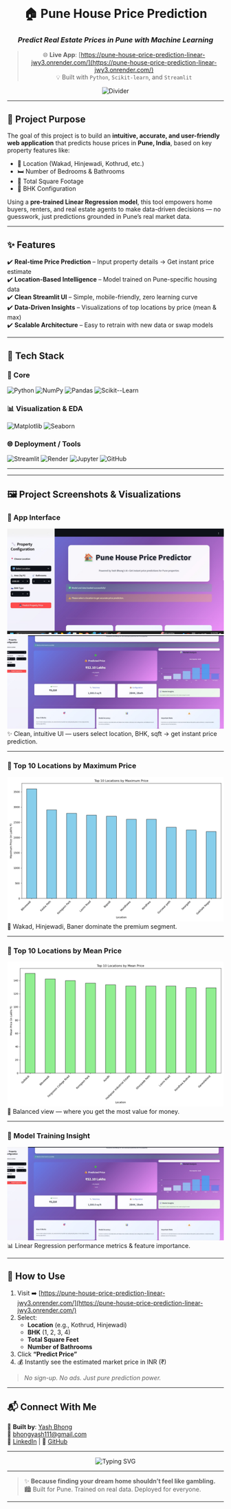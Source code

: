 <br>
<div align="center">

# 🏠 Pune House Price Prediction  
### *Predict Real Estate Prices in Pune with Machine Learning*

> 🌐 **Live App**: [https://pune-house-price-prediction-linear-jwy3.onrender.com/](https://pune-house-price-prediction-linear-jwy3.onrender.com/)  
> 💡 Built with `Python`, `Scikit-learn`, and `Streamlit`

![Divider](https://user-images.githubusercontent.com/74038190/229223263-c45d8d90-3a5d-4d92-9f42-2a0c8596a517.gif)

</div>

---

## 🌟 Project Purpose

The goal of this project is to build an **intuitive, accurate, and user-friendly web application** that predicts house prices in **Pune, India**, based on key property features like:

- 📍 Location (Wakad, Hinjewadi, Kothrud, etc.)
- 🛏️ Number of Bedrooms & Bathrooms
- 📐 Total Square Footage
- 🏢 BHK Configuration

Using a **pre-trained Linear Regression model**, this tool empowers home buyers, renters, and real estate agents to make data-driven decisions — no guesswork, just predictions grounded in Pune’s real market data.

---

## ✨ Features

✔️ **Real-time Price Prediction** – Input property details → Get instant price estimate  
✔️ **Location-Based Intelligence** – Model trained on Pune-specific housing data  
✔️ **Clean Streamlit UI** – Simple, mobile-friendly, zero learning curve  
✔️ **Data-Driven Insights** – Visualizations of top locations by price (mean & max)  
✔️ **Scalable Architecture** – Easy to retrain with new data or swap models

---

## 🚀 Tech Stack

<p align="center">

### 🔧 Core
![Python](https://img.shields.io/badge/Python-3776AB?style=for-the-badge&logo=python&logoColor=white)
![NumPy](https://img.shields.io/badge/NumPy-013243?style=for-the-badge&logo=numpy&logoColor=white)
![Pandas](https://img.shields.io/badge/Pandas-150458?style=for-the-badge&logo=pandas&logoColor=white)
![Scikit--Learn](https://img.shields.io/badge/Scikit--Learn-F7931E?style=for-the-badge&logo=scikit-learn&logoColor=white)

### 📊 Visualization & EDA
![Matplotlib](https://img.shields.io/badge/Matplotlib-11557c?style=for-the-badge&logo=matplotlib&logoColor=white)
![Seaborn](https://img.shields.io/badge/Seaborn-42a5f5?style=for-the-badge&logo=python&logoColor=white)

### 🌐 Deployment / Tools
![Streamlit](https://img.shields.io/badge/Streamlit-FF4B4B?style=for-the-badge&logo=streamlit&logoColor=white)
![Render](https://img.shields.io/badge/Render-46E3B7?style=for-the-badge&logo=render&logoColor=white)
![Jupyter](https://img.shields.io/badge/Jupyter-F37626?style=for-the-badge&logo=jupyter&logoColor=white)
![GitHub](https://img.shields.io/badge/GitHub-181717?style=for-the-badge&logo=github&logoColor=white)

</p>

---


---

## 🖼️ Project Screenshots & Visualizations

### 🔹 App Interface  
![App Screenshot](https://github.com/bhongyash111-coder/Pune-house-price-prediction_linear-regression/blob/main/WhatsApp%20Image%202025-09-16%20at%2023.54.05_e6b23147.jpg)  
![app Screenshot](https://github.com/bhongyash111-coder/Pune-house-price-prediction_linear-regression/blob/main/WhatsApp%20Image%202025-09-16%20at%2023.55.05_babc2ac7.jpg)
✨ Clean, intuitive UI — users select location, BHK, sqft → get instant price prediction.

---

### 🔹 Top 10 Locations by Maximum Price  
![Max Price Chart](https://github.com/bhongyash111-coder/Pune-house-price-prediction_linear-regression/blob/main/top_10_locations_max_price.png)  
📌 Wakad, Hinjewadi, Baner dominate the premium segment.

---

### 🔹 Top 10 Locations by Mean Price  
![Mean Price Chart](https://github.com/bhongyash111-coder/Pune-house-price-prediction_linear-regression/blob/main/top_10_locations_mean_price.png)  
📌 Balanced view — where you get the most value for money.

---

### 🔹 Model Training Insight  
![Training Screenshot](https://github.com/bhongyash111-coder/Pune-house-price-prediction_linear-regression/blob/main/WhatsApp%20Image%202025-09-16%20at%2023.55.05_babc2ac7.jpg)  
📊 Linear Regression performance metrics & feature importance.

---

## 🎯 How to Use

1. Visit ➡️ [https://pune-house-price-prediction-linear-jwy3.onrender.com/](https://pune-house-price-prediction-linear-jwy3.onrender.com/)
2. Select:
   - **Location** (e.g., Kothrud, Hinjewadi)
   - **BHK** (1, 2, 3, 4)
   - **Total Square Feet**
   - **Number of Bathrooms**
3. Click **“Predict Price”**
4. 💰 Instantly see the estimated market price in INR (₹)

> *No sign-up. No ads. Just pure prediction power.*

---

## 📬 Connect With Me

👤 **Built by**: [Yash Bhong](https://github.com/bhongyash111-coder)  
📧 bhongyash111@gmail.com  
🔗 [LinkedIn](https://www.linkedin.com/in/yash-bhong-7a1077370/) | 
🐙 [GitHub](https://github.com/bhongyash111-coder)

---

<div align="center">
  <img src="https://readme-typing-svg.demolab.com?font=Fira+Code&pause=1000&color=4ECDC4&width=435&lines=Predicting+Pune's+Property+Market...;One+House+at+a+Time.;Data+%2B+Code+%3D+Real+Estate+Magic." alt="Typing SVG" />
</div>

---

> ✨ **Because finding your dream home shouldn’t feel like gambling.**  
> 🏙️ Built for Pune. Trained on real data. Deployed for everyone.

---


